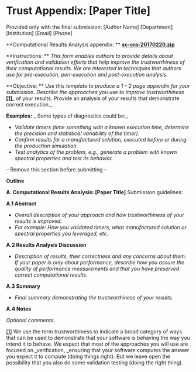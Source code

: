 # Trust Appendix: [Paper Title]

Provided only with the final submission: [Author Name] [Department] [Institution] [Email] [Phone]

**Computational Results Analysis appendix: ** [**sc-cra-20170220.zip**](http://sc17.supercomputing.org/wp-content/uploads/2017/02/sc-cra-20170220.zip)

**Instructions: ** _This form enables authors to provide details about verification and validation efforts that help improve the trustworthiness of their computational results. We are interested in techniques that authors use for pre-execution, peri-execution and post-execution analysis._

**Objective: ** _Use this template to produce a 1 – 2 page appendix for your submission. Describe the approaches you use to improve trustworthiness_ [**[1]**](http://sc17.supercomputing.org/program/technical-papers/reproducibility-initiatives-for-technical-papers/computational-results-analysis-paper-title/#_ftn1)_ of your results. Provide an analysis of your results that demonstrate correct execution._

**Examples:** _ Some types of diagnostics could be:_

- _Validate timers (time something with a known execution time, determine the precision and statistical variability of the timer)._
- _Confirm results for a manufactured solution, executed before or during the production simulation._
- _Test analytics of the problem, e.g., generate a problem with known spectral properties and test its behavior._

– Remove this section before submitting –

**Outline**

**A. Computational Results Analysis: [Paper Title]**
Submission guidelines:

**A.1 Abstract**

- _Overall description of your approach and how trustworthiness of your results is improved._
- _For example: How you validated timers, what manufactured solution or spectral properties you leveraged, etc._

**A.2  Results Analysis Discussion**

- _Description of results, their correctness and any concerns about them. If your paper is only about performance, describe how you assure the quality of performance measurements and that you have preserved correct computational results._

**A.3  Summary**

- _Final summary demonstrating the trustworthiness of your results._

**A.4 Notes**

_Optional comments._

[[1]](http://sc17.supercomputing.org/program/technical-papers/reproducibility-initiatives-for-technical-papers/computational-results-analysis-paper-title/#_ftnref1) We use the term trustworthiness to indicate a broad category of ways that can be used to demonstrate that your software is behaving the way you intend it to behave. We expect that most of the approaches you will use are focused on _verification, _ensuring that your software computes the answer you expect it to compute (doing things right). But we leave open the possibility that you also do some validation testing (doing the right thing).
